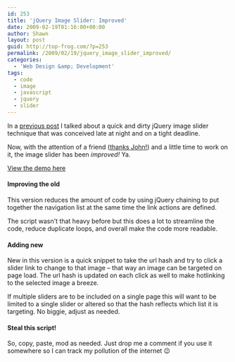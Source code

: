 ```yaml
---
id: 253
title: 'jQuery Image Slider: Improved'
date: 2009-02-19T01:16:00+00:00
author: Shawn
layout: post
guid: http://top-frog.com/?p=253
permalink: /2009/02/19/jquery_image_slider_improved/
categories:
  - 'Web Design &amp; Development'
tags:
  - code
  - image
  - javascript
  - jquery
  - slider
---
```

In a [previous post](/2008/09/28/30_minute_4_am_jquery_image_slider) I talked about a quick and dirty jQuery image slider technique that was conceived late at night and on a tight deadline. 

Now, with the attention of a friend ([thanks John!](http://pennypacker.net)) and a little time to work on it, the image slider has been _improved!_ Ya.

[View the demo here](https://top-frog.com/stuff/slider/improved.html)

#### Improving the old

This version reduces the amount of code by using jQuery chaining to put together the navigation list at the same time the link actions are defined. 

The script wasn't that heavy before but this does a lot to streamline the code, reduce duplicate loops, and overall make the code more readable.

#### Adding new

New in this version is a quick snippet to take the url hash and try to click a slider link to change to that image – that way an image can be targeted on page load. The url hash is updated on each click as well to make hotlinking to the selected image a breeze. 

If multiple sliders are to be included on a single page this will want to be limited to a single slider or altered so that the hash reflects which list it is targeting. No biggie, adjust as needed.

#### Steal this script!

So, copy, paste, mod as needed. Just drop me a comment if you use it somewhere so I can track my pollution of the internet 😉